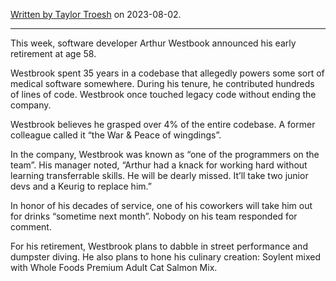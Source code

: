 [Written by Taylor Troesh](https://taylor.town/entire-career) on 2023-08-02.

---

This week, software developer Arthur Westbook announced his early retirement at age 58.

Westbrook spent 35 years in a codebase that allegedly powers some sort of medical software somewhere. During his tenure, he contributed hundreds of lines of code. Westbrook once touched legacy code without ending the company.

Westbrook believes he grasped over 4% of the entire codebase. A former colleague called it “the War & Peace of wingdings”.

In the company, Westbrook was known as “one of the programmers on the team”. His manager noted, “Arthur had a knack for working hard without learning transferrable skills. He will be dearly missed. It’ll take two junior devs and a Keurig to replace him.”

In honor of his decades of service, one of his coworkers will take him out for drinks “sometime next month”. Nobody on his team responded for comment.

For his retirement, Westbrook plans to dabble in street performance and dumpster diving. He also plans to hone his culinary creation: Soylent mixed with Whole Foods Premium Adult Cat Salmon Mix.